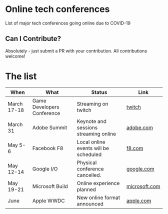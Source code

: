 # Online tech conferences
List of major tech conferences going online due to COVID-19

## Can I Contribute?
Absolutely - just submit a PR with your contribution. All contributions welcome!

# The list

When | What | Status | Link
---- | ---- | ------ | ----
March 17-18 | Game Developers Conference | Streaming on twitch | [twitch](https://www.twitch.tv/GDC)
March 31 | Adobe Summit | Keynote and sessions streaming online | [adobe.com](https://www.adobe.com/summit.html)
May 5-6 | Facebook F8 | Local online events will be scheduled | [f8.com](https://developers.facebook.com/blog/post/2020/02/27/important-f8-2020-update/)
May 12-14 | Google I/O | Physical conference cancelled. | [google.com](https://events.google.com/io/)
May 19-21 | Microsoft Build | Online experience planned | [microsoft.com](https://www.microsoft.com/en-us/build)
June | Apple WWDC | New online format announced | [apple.com](https://www.apple.com/dk/newsroom/2020/03/apples-wwdc-2020-kicks-off-in-june-with-an-all-new-online-format/)
